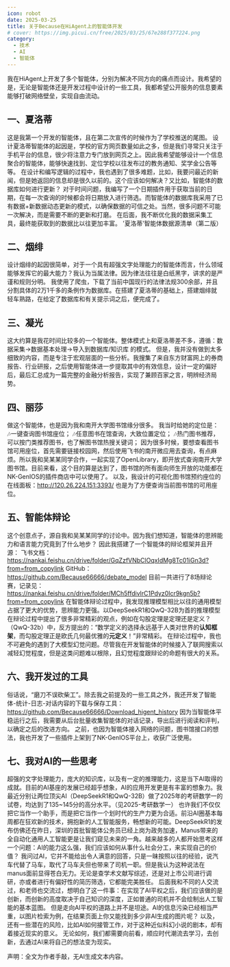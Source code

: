 ```yaml
---
icon: robot
date: 2025-03-25
title: 关于Because在HiAgent上的智能体开发
# cover: https://img.picui.cn/free/2025/03/25/67e288f377224.png
category:
  - 技术
  - AI
  - 智能体
---
```


我在HiAgent上开发了多个智能体，分别为解决不同方向的痛点而设计。我希望的是，无论是智能体还是开发过程中设计的一些工具，我都希望公开服务的信息要素能够打破网络壁垒，实现自由流动。
## 一、夏洛蒂
这是我第一个开发的智能体，且在第二次宣传的时候作为了学校推送的尾图。
设计夏洛蒂智能体的起因是，学校的官方网页数量如此之多，但是我们寻常只关注于手机平台的信息，很少将注意力专门放到网页之上。因此我希望能够设计一个信息聚合的智能体，能够快速找到、定位学校以往发布过的教务通知、奖学金公告等等。
在设计和编写逻辑的过程中，我也遇到了很多难题，比如，我要问最近的新闻，但是她返回的信息却是很久以前的。这个应该如何解决？又比如，智能体的数据库如何进行更新？
对于时间问题，我编写了一个日期插件用于获取当前的日期，在每一次查询的时候都会将日期放入进行筛选。而智能体的数据库我采用了已有数据+新数据动态更新的模式，以确保数据的可信之处。当然，很多问题不可能一次解决，而是需要不断的更新和打磨。
在后面，我不断优化我的数据采集工具，最终能获取到的数据比以往更加丰富。
'夏洛蒂'智能体数据源清单（第二版）
## 二、烟绯
设计烟绯的起因很简单，对于一个具有超强文字处理能力的智能体而言，什么领域能够发挥它的最大能力？我认为当属法律。因为律法往往是白纸黑字，讲求的是严谨和规则分明。
我使用了爬虫，下载了当前中国现行的法律法规300余部，并且分割具体的2万1千多的条例作为数据库。在搭建了夏洛蒂的基础上，搭建烟绯就轻车熟路，在给定了数据库和有关提示词之后，便完成了。

## 三、凝光
这大约算是我花时间比较多的一个智能体。整体模式上和夏洛蒂差不多，遵循：数据采集->数据基本处理->导入到数据库/知识库 的模式。
但是，我并没有做到太多细致的内容，而是专注于宏观层面的一些分析。我搜集了来自东方财富网上的券商报告、行业研报，之后使用智能体进一步提取其中的有效信息，设计一定的偏好后，最后汇总成为一篇完整的金融分析报告，实现了兼顾百家之言，明辨经济局势。
## 四、丽莎
做这个智能体，也是因为我和南开大学图书馆缘分很多。
我当时给她的定位是：
🎶一键查询图书馆座位；
🎶任意图书在馆查询，大致位置定位；
🎶热门图书推荐，可以按门类推荐图书，也了解图书馆热搜关键词；
因为很多时候，要想查看图书馆可用座位，首先需要链接校园网，然后使用飞书的南开微应用去查询，有点麻烦。所以我和吴某某同学合作，一起实现了OpenLibrary，即开放式查询南开大学图书馆。目前来看，这个目的算是达到了，图书馆的所有面向师生开放的功能都在NK-GenIOS的插件商店中可以使用了。
以及，我设计的可视化图书馆预约座位的在线面板：http://120.26.224.151:3393/
也是为了方便查询当前图书馆的可用座位。
## 五、智能体辩论
这个创意点子，源自我和吴某某同学的讨论中。因为我们想知道，智能体的思辨能力和语言能力究竟到了什么地步？
因此我搭建了一个智能体的辩论框架并且开源：
飞书文档：https://nankai.feishu.cn/drive/folder/GqZzfVNbClOqxIdMg8Tc01iGn3d?from=from_copylink
GitHub：https://github.com/Because66666/debate_model
目前一共进行了8场辩论赛，记录见：https://nankai.feishu.cn/drive/folder/MCh5ffdivlrC1Pdyz0Icr9kgn5b?from=from_copylink
在智能体辩论过程中，我发现推理模型相比以往的通用模型占据了更大的优势，思辨能力更强。以DeepSeekR1和QwQ-32B为首的推理模型在辩论过程中提出了很多非常精彩的观点，例如在勾股定理是定理还是定义？（QwQ-32b）中，反方提出的：“数学定义的选择永远基于人类对世界的**认知框架**，而勾股定理正是欧氏几何最优雅的**元定义**！”非常精彩。
在辩论过程中，我也不可避免的遇到了大模型幻觉问题。尽管我在开发智能体的时候接入了联网搜索以减轻幻觉程度，但是这类问题难以根除，且幻觉程度跟辩论的命题有很大的关系。
## 六、我开发过的工具
俗话说，“磨刀不误砍柴工”。除去我之前提及的一些工具之外，我还开发了智能体-统计-日志-对话内容的下载与保存工具：https://github.com/Because66666/Download_higent_history
因为当智能体平稳运行之后，我需要从后台批量收集智能体的对话记录，导出后进行阅读和评判，以确定之后的改进方向。
之前，也因为智能体接入网络的问题，图书馆接口的想法，我也开发了一些插件上架到了NK-GenIOS平台上，收获广泛使用。
## 七、我对AI的一些思考
超强的文字处理能力，庞大的知识库，以及有一定的推理能力，这是当下AI取得的成就。目前的AI基座的发展已经超乎想象，AI的应用开发更是有丰富的想象力。我最近分别让两位顶尖AI（DeepSeekR1和QwQ-32B）做了2025年的考研数学一的试卷，均达到了135~145分的高分水平。（见2025-考研数学一）
也许我们不仅仅把它当作一个助手，而是把它当作一个划时代的生产力更为合适。前沿AI圈基本每周都在狂欢新的技术，拥抱新的人工智能服务，畅想新的可能。DeepSeekR1的发布仿佛还在昨日，深圳的首批智能体公务员已经上岗为政务加速，Manus带来的全自动化通用人工智能更是让我们窥见未来的一角。越来越多的人都开始思考这样一个问题：AI的能力这么强，我们应该如何从事什么社会分工，来实现自己的价值？
我问过AI，它并不能给出令人满意的回答，只是一昧按照以往的经验，说汽车代替了马车，取代了马车夫但也带来了司机一职。但是我认为这种说法在manus面前显得苍白无力。无论是查学术文献写综述，还是对上市公司进行调研，亦或者进行有偏好性的简历筛选，它都能完美胜任。
后面我和不同的人交流过，和老师也交流过，想明白了这一件事：在实现了AI平权之后，我们应该做的是创新，而创新的高度取决于自己知识的深度，正如普通的司机并不会绘制出人工智能的基本蓝图。
但是走向AI平权的道路上并不是坦途。AI的信息污染已经相当严重，以图片检索为例，在结果页面上你又能找到多少非AI生成的图片呢？
以及，还有一些潜在的风险，比如AI如何接管工作，对于这种近似科幻小说的剧本，却有着接近现实的意义。
无论如何，我们都需要向前看，顺应时代潮流去学习，去创新，去通过AI来将自己的想法变为现实。

声明：全文为作者手敲，无AI生成文本内容。